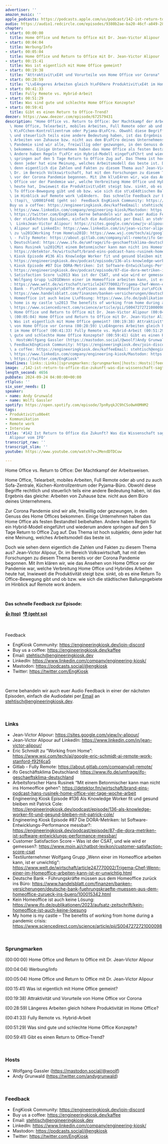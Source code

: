 ```yaml
---
advertiser: ''
amazon_music: ''
apple_podcasts: https://podcasts.apple.com/us/podcast/142-ist-return-to-office-die-zukunft-was-die-wissenschaft/id1603082924?i=1000670480610&uo=4
audio: https://audio1.redcircle.com/episodes/9380b2ae-ba20-46cf-a849-2812a0cdb132/stream.mp3
chapter:
- start: 00:00:00
  title: Home Office und Return to Office mit Dr. Jean-Victor Alipour
- start: 00:04:04
  title: Werbung/Info
- start: 00:05:04
  title: Home Office und Return to Office mit Dr. Jean-Victor Alipour
- start: 00:15:41
  title: Was ist eigentlich mit Home Office gemeint?
- start: 00:19:38
  title: "Attraktivit\xE4t und Vorurteile von Home Office vor Corona"
- start: 00:28:59
  title: "L\xE4ngeres Arbeiten gleich h\xF6here Produktivit\xE4t im Home Office?"
- start: 00:41:33
  title: Fully Remote vs. Hybrid-Arbeit
- start: 00:51:29
  title: Was sind gute und schlechte Home Office Konzepte?
- start: 00:59:41
  title: Gibt es einen Return to Office-Trend?
deezer: https://www.deezer.com/episode/672579431
description: "Home Office vs. Return to Office: Der Machtkampf der Arbeitsweisen.\
  \ Home Office, Telearbeit, mobiles Arbeiten, Full Remote oder ab und zu auch Sofa-Zentrale,\
  \ K\xFCchen-Kontrollzentrum oder Pyjama-B\xFCro. Obwohl diese Begriffe rechtlich\
  \ und steuerlich teils eine andere Bedeutung haben, ist das Ergebnis das gleiche:\
  \ Arbeiten von Zuhause bzw. nicht aus dem B\xFCro deines Unternehmens. Zur Corona\
  \ Pandemie sind wir alle, freiwillig oder gezwungen, in den Genuss des Home Offices\
  \ bekommen. Einige Unternehmen haben das Home Office als festen Bestandteil beibehalten.\
  \ Andere haben Regeln f\xFCr ein Hybrid-Modell eingef\xFChrt und wiederum andere\
  \ springen auf den 5 Tage Return to Office Zug auf. Das Thema ist hoch subjektiv,\
  \ denn jeder hat eine Meinung, welches Arbeitsmodell das beste ist. Doch wie sehen\
  \ denn eigentlich die Zahlen und Fakten zu diesem Thema aus? Jean-Victor Alipour,\
  \ Dr. im Bereich Volkswirtschaft, hat mit den Forschungen zu diesem Thema bereits\
  \ vor der Corona Pandemie begonnen. Mit ihm kl\xE4ren wir, wie das Ansehen von Home\
  \ Office vor der Pandemie war, welche Verbreitung Home Office und Hybrides Arbeiten\
  \ heute hat, Inwieweit die Produktivit\xE4t steigt bzw. sinkt, ob es eine Return\
  \ To Office-Bewegung gibt und ob bzw. wie sich die st\xE4dtischen Ballungsgebiete\
  \ im Hinblick auf Remote work \xE4ndern.  Das schnelle Feedback zur Episode: \U0001F44D\
  \ (top)\_ \U0001F44E (geht so)  Feedback EngKiosk Community: https://engineeringkiosk.dev/join-discord\_\
  Buy us a coffee: https://engineeringkiosk.dev/kaffeeEmail: stehtisch@engineeringkiosk.devLinkedIn:\
  \ https://www.linkedin.com/company/engineering-kiosk/Mastodon: https://podcasts.social/@engkioskTwitter:\
  \ https://twitter.com/EngKiosk Gerne behandeln wir auch euer Audio Feedback in einer\
  \ der n\xE4chsten Episoden, einfach die Audiodatei per Email an stehtisch@engineeringkiosk.dev.\
  \  LinksJean-Victor Alipour: https://sites.google.com/view/jv-alipour/Jean-Victor\
  \ Alipour auf LinkedIn: https://www.linkedin.com/in/jean-victor-alipour/Eric Schmidt\
  \ zu \u201CWorking from Home\u201D: https://www.wsj.com/tech/ai/google-eric-schmidt-ai-remote-work-stanford-f92f4ca5Gitlab\
  \ - Fully Remote: https://about.gitlab.com/company/all-remote/ifo Gesch\xE4ftsklima\
  \ Deutschland: https://www.ifo.de/umfrage/ifo-geschaeftsklima-deutschlandArbeitsforscher\
  \ Hans Rusinek \u201CMit einem Betonmischer kann man nicht ins Homeoffice gehen\u201D\
  : https://detektor.fm/wirtschaft/brand-eins-podcast-hans-rusinek-home-office-vier-tage-woche-arbeitEngineering\
  \ Kiosk Episode #136 Als Knowledge Worker fit und gesund bleiben mit Patrick Cole:\
  \ https://engineeringkiosk.dev/podcast/episode/136-als-knowledge-worker-fit-und-gesund-bleiben-mit-patrick-cole/Engineering\
  \ Kiosk Episode #87 Die DORA-Metriken: Ist Software-Entwicklungs-Performance messbar?:\
  \ https://engineeringkiosk.dev/podcast/episode/87-die-dora-metriken-ist-software-entwicklungs-performance-messbar/Customer\
  \ Satisfaction Score \u2013 Was ist der CSAT, und wie wird er gemessen?: https://www.moin.ai/chatbot-lexikon/customer-satisfaction-score-csatTextilunternehmer\
  \ Wolfgang Grupp \u201EWenn einer im Homeoffice arbeiten kann, ist er unwichtig\u201C\
  : https://www.welt.de/wirtschaft/article247770002/Trigema-Chef-Wenn-einer-im-Homeoffice-arbeiten-kann-ist-er-unwichtig.htmlDeutsche\
  \ Bank - F\xFChrungskr\xE4fte m\xFCssen aus dem Homeoffice zur\xFCck ins B\xFCro:\
  \ https://www.handelsblatt.com/finanzen/banken-versicherungen/deutsche-bank-fuehrungskraefte-muessen-aus-dem-homeoffice-zurueck-ins-buero/100015342.htmlKein\
  \ Homeoffice ist auch keine L\xF6sung: https://www.ifo.de/publikationen/2023/aufsatz-zeitschrift/kein-homeoffice-ist-auch-keine-loesungMy\
  \ home is my castle \u2013 The benefits of working from home during a pandemic crisis:\
  \ https://www.sciencedirect.com/science/article/pii/S0047272721000098 Sprungmarken(00:00:00)\
  \ Home Office und Return to Office mit Dr. Jean-Victor Alipour (00:04:04) Werbung/Info\
  \ (00:05:04) Home Office und Return to Office mit Dr. Jean-Victor Alipour (00:15:41)\
  \ Was ist eigentlich mit Home Office gemeint? (00:19:38) Attraktivit\xE4t und Vorurteile\
  \ von Home Office vor Corona (00:28:59) L\xE4ngeres Arbeiten gleich h\xF6here Produktivit\xE4\
  t im Home Office? (00:41:33) Fully Remote vs. Hybrid-Arbeit (00:51:29) Was sind\
  \ gute und schlechte Home Office Konzepte? (00:59:41) Gibt es einen Return to Office-Trend?\
  \  HostsWolfgang Gassler (https://mastodon.social/@woolf)Andy Grunwald (https://twitter.com/andygrunwald)\
  \ FeedbackEngKiosk Community: https://engineeringkiosk.dev/join-discord\_Buy us\
  \ a coffee: https://engineeringkiosk.dev/kaffeeEmail: stehtisch@engineeringkiosk.devLinkedIn:\
  \ https://www.linkedin.com/company/engineering-kiosk/Mastodon: https://podcasts.social/@engkioskTwitter:\
  \ https://twitter.com/EngKiosk"
headlines: links::Links||sprungmarken::Sprungmarken||hosts::Hosts||feedback::Feedback
image: ./142-ist-return-to-office-die-zukunft-was-die-wissenschaft-sagt-mit-jean-victor-alipour-vom-ifo.jpg
length_second: 4656
pubDate: 2024-09-24 04:00:00+00:00
rtlplus: ''
six_user_needs: []
speaker:
- name: Andy Grunwald
- name: Wolfi Gassler
spotify: https://open.spotify.com/episode/7pnRyqkJC9hCSo0wH0MHM2
tags:
- Produktivit\u00e4t
- Kommunikation
- Remote work
- Interview
title: '#142 Ist Return to Office die Zukunft? Was die Wissenschaft sagt - mit Jean-Victor
  Alipour vom IFO'
transcript_raw: ''
transcript_slim: ''
youtube: https://www.youtube.com/watch?v=JMendDTDCuw

---
```

<p><span>Home Office vs. Return to Office: Der Machtkampf der Arbeitsweisen.</span></p><p><span>Home Office, Telearbeit, mobiles Arbeiten, Full Remote oder ab und zu auch Sofa-Zentrale, Küchen-Kontrollzentrum oder Pyjama-Büro. Obwohl diese Begriffe rechtlich und steuerlich teils eine andere Bedeutung haben, ist das Ergebnis das gleiche: Arbeiten von Zuhause bzw. nicht aus dem Büro deines Unternehmens.</span></p><p><span>Zur Corona Pandemie sind wir alle, freiwillig oder gezwungen, in den Genuss des Home Offices bekommen. Einige Unternehmen haben das Home Office als festen Bestandteil beibehalten. Andere haben Regeln für ein Hybrid-Modell eingeführt und wiederum andere springen auf den 5 Tage Return to Office Zug auf. Das Thema ist hoch subjektiv, denn jeder hat eine Meinung, welches Arbeitsmodell das beste ist.</span></p><p><span>Doch wie sehen denn eigentlich die Zahlen und Fakten zu diesem Thema aus? Jean-Victor Alipour, Dr. im Bereich Volkswirtschaft, hat mit den Forschungen zu diesem Thema bereits vor der Corona Pandemie begonnen. Mit ihm klären wir, wie das Ansehen von Home Office vor der Pandemie war, welche Verbreitung Home Office und Hybrides Arbeiten heute hat, Inwieweit die Produktivität steigt bzw. sinkt, ob es eine Return To Office-Bewegung gibt und ob bzw. wie sich die städtischen Ballungsgebiete im Hinblick auf Remote work ändern.</span></p><p><br></p><p><strong>Das schnelle Feedback zur Episode:</strong></p><p><a href="https://api.openpodcast.dev/feedback/142/upvote" rel="nofollow"><strong>👍 (top)</strong></a><strong>  </strong><a href="https://api.openpodcast.dev/feedback/142/downvote" rel="nofollow"><strong>👎 (geht so)</strong></a></p><p><br></p><p><span>Feedback</span></p><ul><li><span>EngKiosk Community: </span><a href="https://engineeringkiosk.dev/join-discord">https://engineeringkiosk.dev/join-discord</a><span> </span></li><li><span>Buy us a coffee: </span><a href="https://engineeringkiosk.dev/kaffee">https://engineeringkiosk.dev/kaffee</a></li><li><span>Email: </span><a href="mailto:stehtisch@engineeringkiosk.dev" rel="nofollow">stehtisch@engineeringkiosk.dev</a></li><li><span>LinkedIn: </span><a href="https://www.linkedin.com/company/engineering-kiosk/" rel="nofollow">https://www.linkedin.com/company/engineering-kiosk/</a></li><li><span>Mastodon: </span><a href="https://podcasts.social/@engkiosk" rel="nofollow">https://podcasts.social/@engkiosk</a></li><li><span>Twitter: </span><a href="https://twitter.com/EngKiosk" rel="nofollow">https://twitter.com/EngKiosk</a></li></ul><p><br></p><p><span>Gerne behandeln wir auch euer Audio Feedback in einer der nächsten Episoden, einfach die Audiodatei per</span><a href="https://engineeringkiosk.dev/kontakt/"> </a><a href="https://engineeringkiosk.dev/kontakt/">Email</a><span> an </span><a href="mailto:stehtisch@engineeringkiosk.dev" rel="nofollow">stehtisch@engineeringkiosk.dev</a><span>.</span></p><p><br></p><h3 id="links">Links</h3><ul><li><span>Jean-Victor Alipour: </span><a href="https://sites.google.com/view/jv-alipour/" rel="nofollow">https://sites.google.com/view/jv-alipour/</a></li><li><span>Jean-Victor Alipour auf LinkedIn: </span><a href="https://www.linkedin.com/in/jean-victor-alipour/" rel="nofollow">https://www.linkedin.com/in/jean-victor-alipour/</a></li><li><span>Eric Schmidt zu “Working from Home”: </span><a href="https://www.wsj.com/tech/ai/google-eric-schmidt-ai-remote-work-stanford-f92f4ca5" rel="nofollow">https://www.wsj.com/tech/ai/google-eric-schmidt-ai-remote-work-stanford-f92f4ca5</a></li><li><span>Gitlab - Fully Remote: </span><a href="https://about.gitlab.com/company/all-remote/" rel="nofollow">https://about.gitlab.com/company/all-remote/</a></li><li><span>ifo Geschäftsklima Deutschland: </span><a href="https://www.ifo.de/umfrage/ifo-geschaeftsklima-deutschland" rel="nofollow">https://www.ifo.de/umfrage/ifo-geschaeftsklima-deutschland</a></li><li><span>Arbeitsforscher Hans Rusinek “Mit einem Betonmischer kann man nicht ins Homeoffice gehen”: </span><a href="https://detektor.fm/wirtschaft/brand-eins-podcast-hans-rusinek-home-office-vier-tage-woche-arbeit" rel="nofollow">https://detektor.fm/wirtschaft/brand-eins-podcast-hans-rusinek-home-office-vier-tage-woche-arbeit</a></li><li><span>Engineering Kiosk Episode #136 Als Knowledge Worker fit und gesund bleiben mit Patrick Cole: </span><a href="https://engineeringkiosk.dev/podcast/episode/136-als-knowledge-worker-fit-und-gesund-bleiben-mit-patrick-cole/">https://engineeringkiosk.dev/podcast/episode/136-als-knowledge-worker-fit-und-gesund-bleiben-mit-patrick-cole/</a></li><li><span>Engineering Kiosk Episode #87 Die DORA-Metriken: Ist Software-Entwicklungs-Performance messbar?: </span><a href="https://engineeringkiosk.dev/podcast/episode/87-die-dora-metriken-ist-software-entwicklungs-performance-messbar/">https://engineeringkiosk.dev/podcast/episode/87-die-dora-metriken-ist-software-entwicklungs-performance-messbar/</a></li><li><span>Customer Satisfaction Score – Was ist der CSAT, und wie wird er gemessen?: </span><a href="https://www.moin.ai/chatbot-lexikon/customer-satisfaction-score-csat" rel="nofollow">https://www.moin.ai/chatbot-lexikon/customer-satisfaction-score-csat</a></li><li><span>Textilunternehmer Wolfgang Grupp „Wenn einer im Homeoffice arbeiten kann, ist er unwichtig“: </span><a href="https://www.welt.de/wirtschaft/article247770002/Trigema-Chef-Wenn-einer-im-Homeoffice-arbeiten-kann-ist-er-unwichtig.html" rel="nofollow">https://www.welt.de/wirtschaft/article247770002/Trigema-Chef-Wenn-einer-im-Homeoffice-arbeiten-kann-ist-er-unwichtig.html</a></li><li><span>Deutsche Bank - Führungskräfte müssen aus dem Homeoffice zurück ins Büro: </span><a href="https://www.handelsblatt.com/finanzen/banken-versicherungen/deutsche-bank-fuehrungskraefte-muessen-aus-dem-homeoffice-zurueck-ins-buero/100015342.html" rel="nofollow">https://www.handelsblatt.com/finanzen/banken-versicherungen/deutsche-bank-fuehrungskraefte-muessen-aus-dem-homeoffice-zurueck-ins-buero/100015342.html</a></li><li><span>Kein Homeoffice ist auch keine Lösung: </span><a href="https://www.ifo.de/publikationen/2023/aufsatz-zeitschrift/kein-homeoffice-ist-auch-keine-loesung" rel="nofollow">https://www.ifo.de/publikationen/2023/aufsatz-zeitschrift/kein-homeoffice-ist-auch-keine-loesung</a></li><li><span>My home is my castle – The benefits of working from home during a pandemic crisis: </span><a href="https://www.sciencedirect.com/science/article/pii/S0047272721000098" rel="nofollow">https://www.sciencedirect.com/science/article/pii/S0047272721000098</a></li></ul><p><br></p><h3 id="sprungmarken">Sprungmarken</h3><p><span>(00:00:00) Home Office und Return to Office mit Dr. Jean-Victor Alipour</span></p><p><span>(00:04:04) Werbung/Info</span></p><p><span>(00:05:04) Home Office und Return to Office mit Dr. Jean-Victor Alipour</span></p><p><span>(00:15:41) Was ist eigentlich mit Home Office gemeint?</span></p><p><span>(00:19:38) Attraktivität und Vorurteile von Home Office vor Corona</span></p><p><span>(00:28:59) Längeres Arbeiten gleich höhere Produktivität im Home Office?</span></p><p><span>(00:41:33) Fully Remote vs. Hybrid-Arbeit</span></p><p><span>(00:51:29) Was sind gute und schlechte Home Office Konzepte?</span></p><p><span>(00:59:41) Gibt es einen Return to Office-Trend?</span></p><p><br></p><h3 id="hosts">Hosts</h3><ul><li><span>Wolfgang Gassler (</span><a href="https://mastodon.social/@woolf" rel="nofollow">https://mastodon.social/@woolf</a><span>)</span></li><li><span>Andy Grunwald (</span><a href="https://twitter.com/andygrunwald" rel="nofollow">https://twitter.com/andygrunwald</a><span>)</span></li></ul><p><br></p><h3 id="feedback">Feedback</h3><ul><li><span>EngKiosk Community: </span><a href="https://engineeringkiosk.dev/join-discord">https://engineeringkiosk.dev/join-discord</a><span> </span></li><li><span>Buy us a coffee: </span><a href="https://engineeringkiosk.dev/kaffee">https://engineeringkiosk.dev/kaffee</a></li><li><span>Email: </span><a href="mailto:stehtisch@engineeringkiosk.dev" rel="nofollow">stehtisch@engineeringkiosk.dev</a></li><li><span>LinkedIn: </span><a href="https://www.linkedin.com/company/engineering-kiosk/" rel="nofollow">https://www.linkedin.com/company/engineering-kiosk/</a></li><li><span>Mastodon: </span><a href="https://podcasts.social/@engkiosk" rel="nofollow">https://podcasts.social/@engkiosk</a></li><li><span>Twitter: </span><a href="https://twitter.com/EngKiosk" rel="nofollow">https://twitter.com/EngKiosk</a></li></ul>